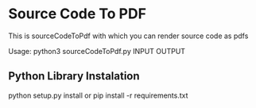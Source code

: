 # Source Code To PDF

This is sourceCodeToPdf with which you can render source code as pdfs

Usage: python3 sourceCodeToPdf.py INPUT OUTPUT

## Python Library Instalation

python setup.py install
or
pip install -r requirements.txt
